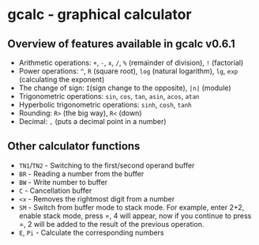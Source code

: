 # gcalc - graphical calculator

## Overview of features available in gcalc v0.6.1
  + Arithmetic operations: `+`, `-`, `x`, `/`, `%` (remainder of division), `!` (factorial)
  + Power operations: `^`, `R` (square root), `log` (natural logarithm), `lg`, `exp` (calculating the exponent)
  + The change of sign: `I`(sign change to the opposite), `|n|` (module)
  + Trigonometric operations: `sin`, `cos`, `tan`, `asin`, `acos`, `atan`
  + Hyperbolic trigonometric operations: `sinh`, `cosh`, `tanh`
  + Rounding: `R>` (the big way), `R<` (down)
  + Decimal: `,` (puts a decimal point in a number)

## Other calculator functions  
  + `TN1`/`TN2` - Switching to the first/second operand buffer
  + `BR` - Reading a number from the buffer
  + `BW` - Write number to buffer
  + `C` - Cancellation buffer
  + `<x` - Removes the rightmost digit from a number
  + `SM` - Switch from buffer mode to stack mode. For example, enter 2+2, enable stack mode, press =, 4 will appear, now if you continue to press =, 2 will be added to the result of the previous operation.
  + `E`, `Pi` - Calculate the corresponding numbers
